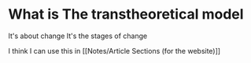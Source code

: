# What is The transtheoretical model

It's about change
It's the stages of change

I think I can use this in [[Notes/Article Sections (for the website)]]